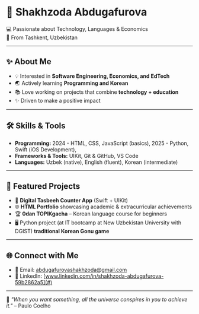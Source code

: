 # 🌸 Shakhzoda Abdugafurova

💻 Passionate about Technology, Languages & Economics  
📍 From Tashkent, Uzbekistan 

---

## ✨ About Me 
- 💡 Interested in **Software Engineering, Economics, and EdTech**  
- 🌏 Actively learning **Programming and Korean**  
- 📚 Love working on projects that combine **technology + education**  
- ✨ Driven to make a positive impact  

---

## 🛠 Skills & Tools
- **Programming:** 2024 - HTML, CSS, JavaScript (basics), 2025 - Python, Swift (iOS Development),  
- **Frameworks & Tools:** UIKit, Git & GitHub, VS Code  
- **Languages:** Uzbek (native), English (fluent), Korean (intermediate)  

---

## 📌 Featured Projects
- 🎯 **Digital Tasbeeh Counter App** (Swift + UIKit)  
- 🌐 **HTML Portfolio** showcasing academic & extracurricular achievements  
- 🏆 **0dan TOPIKgacha** – Korean language course for beginners  
- 🖥 Python project (at IT bootcamp at New Uzbekistan University with DGIST) **traditional Korean Gonu game**  

---

## 🌐 Connect with Me
- 📧 Email: abdugafurovashakhzoda@gmail.com  
- 💼 LinkedIn: [www.linkedin.com/in/shakhzoda-abdugafurova-59b2862a5](#)  

---

💬 *"When you want something, all the universe conspires in you to achieve it."* – Paulo Coelho  
